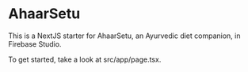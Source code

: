# AhaarSetu

This is a NextJS starter for AhaarSetu, an Ayurvedic diet companion, in Firebase Studio.

To get started, take a look at src/app/page.tsx.
